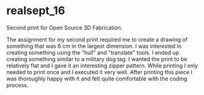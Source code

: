 realsept_16
===========

Second print for Open Source 3D Fabrication. 

The assignment for my second print required me to create a drawing of something that was 6 cm in the largest dimension. I was interested in creating something using the "hull" and "translate" tools. I ended up creating something similar to a military dog tag. I wanted the print to be relatively flat and I gave it an interesting zipper pattern. While printing I only needed to print once and I executed it very well. After printing this piece I was thoroughly happy with it and felt quite comfortable with the coding process.
